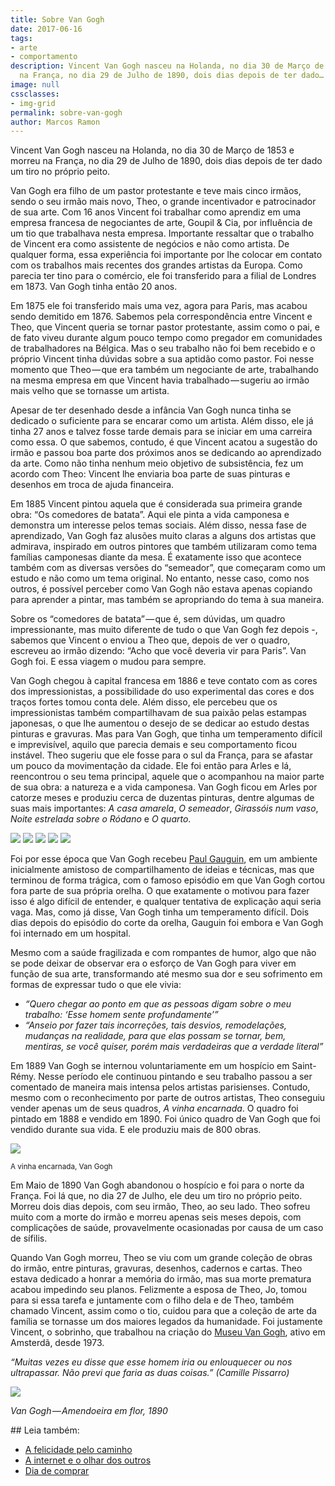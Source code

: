 ```yaml
---
title: Sobre Van Gogh
date: 2017-06-16
tags:
- arte
- comportamento
description: Vincent Van Gogh nasceu na Holanda, no dia 30 de Março de 1853 e morreu
  na França, no dia 29 de Julho de 1890, dois dias depois de ter dado…
image: null
cssclasses:
- img-grid
permalink: sobre-van-gogh
author: Marcos Ramon
---
```

Vincent Van Gogh nasceu na Holanda, no dia 30 de Março de 1853 e morreu na França, no dia 29 de Julho de 1890, dois dias depois de ter dado um tiro no próprio peito.

Van Gogh era filho de um pastor protestante e teve mais cinco irmãos, sendo o seu irmão mais novo, Theo, o grande incentivador e patrocinador de sua arte. Com 16 anos Vincent foi trabalhar como aprendiz em uma empresa francesa de negociantes de arte, Goupil & Cia, por influência de um tio que trabalhava nesta empresa. Importante ressaltar que o trabalho de Vincent era como assistente de negócios e não como artista. De qualquer forma, essa experiência foi importante por lhe colocar em contato com os trabalhos mais recentes dos grandes artistas da Europa. Como parecia ter tino para o comércio, ele foi transferido para a filial de Londres em 1873. Van Gogh tinha então 20 anos.

Em 1875 ele foi transferido mais uma vez, agora para Paris, mas acabou sendo demitido em 1876. Sabemos pela correspondência entre Vincent e Theo, que Vincent queria se tornar pastor protestante, assim como o pai, e de fato viveu durante algum pouco tempo como pregador em comunidades de trabalhadores na Bélgica. Mas o seu trabalho não foi bem recebido e o próprio Vincent tinha dúvidas sobre a sua aptidão como pastor. Foi nesse momento que Theo — que era também um negociante de arte, trabalhando na mesma empresa em que Vincent havia trabalhado — sugeriu ao irmão mais velho que se tornasse um artista.

Apesar de ter desenhado desde a infância Van Gogh nunca tinha se dedicado o suficiente para se encarar como um artista. Além disso, ele já tinha 27 anos e talvez fosse tarde demais para se iniciar em uma carreira como essa. O que sabemos, contudo, é que Vincent acatou a sugestão do irmão e passou boa parte dos próximos anos se dedicando ao aprendizado da arte. Como não tinha nenhum meio objetivo de subsistência, fez um acordo com Theo: Vincent lhe enviaria boa parte de suas pinturas e desenhos em troca de ajuda financeira.

Em 1885 Vincent pintou aquela que é considerada sua primeira grande obra: “Os comedores de batata”. Aqui ele pinta a vida camponesa e demonstra um interesse pelos temas sociais. Além disso, nessa fase de aprendizado, Van Gogh faz alusões muito claras a alguns dos artistas que admirava, inspirado em outros pintores que também utilizaram como tema famílias camponesas diante da mesa. É exatamente isso que acontece também com as diversas versões do “semeador”, que começaram como um estudo e não como um tema original. No entanto, nesse caso, como nos outros, é possível perceber como Van Gogh não estava apenas copiando para aprender a pintar, mas também se apropriando do tema à sua maneira.

Sobre os “comedores de batata” — que é, sem dúvidas, um quadro impressionante, mas muito diferente de tudo o que Van Gogh fez depois -, sabemos que Vincent o enviou a Theo que, depois de ver o quadro, escreveu ao irmão dizendo: “Acho que você deveria vir para Paris”. Van Gogh foi. E essa viagem o mudou para sempre.

Van Gogh chegou à capital francesa em 1886 e teve contato com as cores dos impressionistas, a possibilidade do uso experimental das cores e dos traços fortes tomou conta dele. Além disso, ele percebeu que os impressionistas também compartilhavam de sua paixão pelas estampas japonesas, o que lhe aumentou o desejo de se dedicar ao estudo destas pinturas e gravuras. Mas para Van Gogh, que tinha um temperamento difícil e imprevisível, aquilo que parecia demais e seu comportamento ficou instável. Theo sugeriu que ele fosse para o sul da França, para se afastar um pouco da movimentação da cidade. Ele foi então para Arles e lá, reencontrou o seu tema principal, aquele que o acompanhou na maior parte de sua obra: a natureza e a vida camponesa. Van Gogh ficou em Arles por catorze meses e produziu cerca de duzentas pinturas, dentre algumas de suas mais importantes: _A casa amarela_, _O semeador_, _Girassóis num vaso_, _Noite estrelada sobre o Ródano_ e _O quarto_.

<img src="/assets/img/sobre-van gogh-medium-1.jpeg">
<img src="/assets/img/sobre-van gogh-medium-2.jpeg">

<img src="/assets/img/sobre-van gogh-medium-3.jpeg">

<img src="/assets/img/sobre-van gogh-medium-4.jpeg">
<img src="/assets/img/sobre-van gogh-medium-5.jpeg">

Foi por esse época que Van Gogh recebeu [Paul Gauguin](https://g.co/kgs/Tqc2ow), em um ambiente inicialmente amistoso de compartilhamento de ideias e técnicas, mas que terminou de forma trágica, com o famoso episódio em que Van Gogh cortou fora parte de sua própria orelha. O que exatamente o motivou para fazer isso é algo difícil de entender, e qualquer tentativa de explicação aqui seria vaga. Mas, como já disse, Van Gogh tinha um temperamento difícil. Dois dias depois do episódio do corte da orelha, Gauguin foi embora e Van Gogh foi internado em um hospital.

Mesmo com a saúde fragilizada e com rompantes de humor, algo que não se pode deixar de observar era o esforço de Van Gogh para viver em função de sua arte, transformando até mesmo sua dor e seu sofrimento em formas de expressar tudo o que ele vivia:

- _“Quero chegar ao ponto em que as pessoas digam sobre o meu trabalho: ‘Esse homem sente profundamente’”_
- _“Anseio por fazer tais incorreções, tais desvios, remodelações, mudanças na realidade, para que elas possam se tornar, bem, mentiras, se você quiser, porém mais verdadeiras que a verdade literal”_

Em 1889 Van Gogh se internou voluntariamente em um hospício em Saint-Rémy. Nesse período ele continuou pintando e seu trabalho passou a ser comentado de maneira mais intensa pelos artistas parisienses. Contudo, mesmo com o reconhecimento por parte de outros artistas, Theo conseguiu vender apenas um de seus quadros, _A vinha encarnada_. O quadro foi pintado em 1888 e vendido em 1890. Foi único quadro de Van Gogh que foi vendido durante sua vida. E ele produziu mais de 800 obras.

<img src="/assets/img/sobre-van gogh-medium-6.jpeg">

<small>A vinha encarnada, Van Gogh</small>

Em Maio de 1890 Van Gogh abandonou o hospício e foi para o norte da França. Foi lá que, no dia 27 de Julho, ele deu um tiro no próprio peito. Morreu dois dias depois, com seu irmão, Theo, ao seu lado. Theo sofreu muito com a morte do irmão e morreu apenas seis meses depois, com complicações de saúde, provavelmente ocasionadas por causa de um caso de sífilis.

Quando Van Gogh morreu, Theo se viu com um grande coleção de obras do irmão, entre pinturas, gravuras, desenhos, cadernos e cartas. Theo estava dedicado a honrar a memória do irmão, mas sua morte prematura acabou impedindo seu planos. Felizmente a esposa de Theo, Jo, tomou para si essa tarefa e juntamente com o filho dela e de Theo, também chamado Vincent, assim como o tio, cuidou para que a coleção de arte da família se tornasse um dos maiores legados da humanidade. Foi justamente Vincent, o sobrinho, que trabalhou na criação do [Museu Van Gogh](https://www.vangoghmuseum.nl/), ativo em Amsterdã, desde 1973.

_“Muitas vezes eu disse que esse homem iria ou enlouquecer ou nos ultrapassar. Não previ que faria as duas coisas.” (Camille Pissarro)_

<img src="/assets/img/sobre-van gogh-medium-7.jpeg">

_Van Gogh — Amendoeira em flor, 1890_


<div class="leia-tambem" markdown="1">
## Leia também:

- <a href="/a-felicidade-pelo-caminho">A felicidade pelo caminho</a>
- <a href="/a-internet-e-o-olhar-dos-outros">A internet e o olhar dos outros</a>
- <a href="/dia-de-comprar">Dia de comprar</a>
</div>